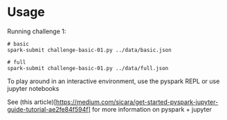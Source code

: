 # Usage

Running challenge 1:

    # basic
    spark-submit challenge-basic-01.py ../data/basic.json

    # full
    spark-submit challenge-basic-01.py ../data/full.json

To play around in an interactive environment, use the pyspark REPL or use jupyter notebooks

See (this article)[https://medium.com/sicara/get-started-pyspark-jupyter-guide-tutorial-ae2fe84f594f] for more information on pyspark + jupyter

